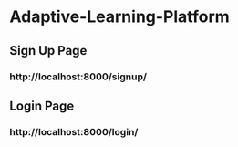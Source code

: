 # Adaptive-Learning-Platform

## Sign Up Page

### http://localhost:8000/signup/

## Login Page

### http://localhost:8000/login/

